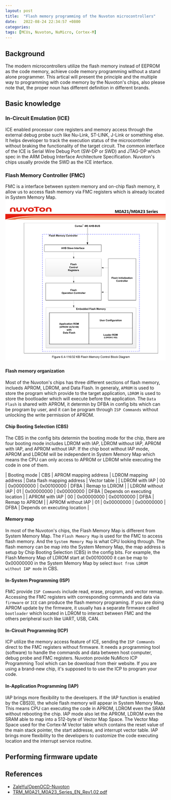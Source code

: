 ```yaml
---
layout: post
title:  "Flash memory programming of the Nuvoton microcontrollers"
date:   2022-08-24 22:34:57 +0800
categories: 
tags: [MCUs, Nuvoton, NuMicro, Cortex-M]
---
```

## Background
The modern microcontrollers utilize the flash memory instead of EEPROM as the code memory, achieve code memory programming without a stand alone programmer. This artical will present the principle and the multiple way to programming with code memory by the Nuvoton's chips, also please note that, the proper noun has different definition in different brands.

## Basic knowledge
### In-Circuit Emulation (ICE)
ICE enabled processor core registers and memory access through the external debug probe such like Nu-Link, ST-LINK, J-Link or something else. It helps developer to track the execution status of the microcontroller without braking the functionality of the target circuit. The common interface of the ICE is Serial Wire Debug Port (SW-DP or SWD) and JTAG-DP which spec in the ARM Debug Interface Architecture Specification. Nuvoton's chips usually provide the SWD as the ICE interface.

### Flash Memory Controller (FMC)
FMC is a interface between system memory and on-chip flash memory, it allow us to access flash memory via FMC registers which is already located in System Memory Map.
![FMC block diagram](/image/20220824/m0a23_fmc.png)

#### Flash memory organization
Most of the Nuvoton's chips has three different sections of flash memory, inclueds APROM, LDROM, and Data Flash. In generaly, `APROM` is used to store the program which provide to the target application, `LDROM` is used to store the bootloader which will execute before the application. The `Data Flash` is shared with APROM, it determin by DFBA in config bits which can be program by user, and it can be program through `ISP Commands` without unlocking the write permission of APROM.

#### Chip Booting Selection (CBS)
The CBS in the config bits determin the booting mode for the chip, there are four booting mode includes LDROM with IAP, LDROM without IAP, APROM with IAP, and APROM without IAP. If the chip boot without IAP mode, APROM and LDROM will be independent in System Memory Map which means the CPU can only access to APROM or LDROM while executing the code in one of them.

| Booting mode | CBS | APROM mapping address | LDROM mapping address | Data flash mapping address | Vector table |
| LDROM with IAP | 00 | 0x00000000 | 0x00100000 | DFBA | Remap to LDROM |
| LDROM without IAP | 01 | 0x00000000 | 0x00000000 | DFBA | Depends on executing location |
| APROM with IAP | 00 | 0x00000000 | 0x00100000 | DFBA | Remap to APROM |
| APROM without IAP | 01 | 0x00000000 | 0x00000000 | DFBA | Depends on executing location |

#### Memory map
In most of the Nuvoton's chips, the Flash Memory Map is different from System Memory Map. The `Flash Memory Map` is used for the FMC to access flash memory. And the `System Memory Map` is what CPU looking through. The flash memory can be map into the System Memory Map, the map address is setup by Chip Booting Selection (CBS) in the config bits. For example, the Flash Memory Map of LDROM start at 0x00100000 it can be map to 0x00000000 in the System Memory Map by select `Boot from LDROM without IAP mode` in CBS.

#### In-System Programming (ISP)
FMC provide `ISP Commands` include read, erase, program, and vector remap. Accessing the FMC registers with corresponding commands and data via `firmware` or `ICE` can produce the flash memory programing. If you are doing APROM update by the firmware, it usually has a separate firmware called `bootloader` which located in LDROM to interact between FMC and the others peripheral such like UART, USB, CAN.

#### In-Circuit Programming (ICP)
ICP utilize the memory access feature of ICE, sending the `ISP Commands` direct to the FMC registers without firmware. It needs a programming tool (software) to handle the commands and data between host computer, debug probe and FMC registers. Nuvoton provide NuMicro ICP Programming Tool which can be download from their website. If you are using a brand-new chip, it's supposed to to use the ICP to program your code.

#### In-Application Programming (IAP)
IAP brings more flexibility to the developers. If the IAP function is enabled by the CBS[0], the whole flash memory will appear in System Memory Map. This means CPU can executing the code in APROM, LDROM even the SRAM without rebooting the chip. IAP mode also let the APROM, LDROM even the SRAM able to map into a 512-byte of Vector Map Space. The Vector Map Space used for the Cortex-M Vector table which contains the reset value of the main stack pointer, the start addresse, and interrupt vector table. IAP brings more flexibility to the developers to customize the code executing location and the interrupt service routine. 

## Performing firmware update

## References
- [ZaleYu/OpenOCD-Nuvoton](https://github.com/ZaleYu/OpenOCD-Nuvoton)
- [TRM_M0A21_M0A23_Series_EN_Rev1.02.pdf](https://www.nuvoton.com/export/resource-files/TRM_M0A21_M0A23_Series_EN_Rev1.02.pdf)
